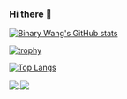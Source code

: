 ### Hi there 👋
[![Binary Wang's GitHub stats](https://github-readme-stats.vercel.app/api?username=binarywang&show_icons=true&count_private=true&&hide=prs)](http://binarywang.com)

[![trophy](https://github-profile-trophy.vercel.app/?username=binarywang&column=8)](http://binarywang.com)

[![Top Langs](https://github-readme-stats.vercel.app/api/top-langs/?username=binarywang&layout=compact)](http://binarywang.com)

<a href="https://github.com/Wechat-Group/WxJava">
  <img align="center" src="https://github-readme-stats.vercel.app/api/pin/?username=Wechat-Group&repo=WxJava&theme=solarized-light" />
</a>

<a href="https://github.com/Wechat-Group/WxJava">
  <img align="center" src="https://github-readme-stats.vercel.app/api/pin/?username=Wechat-Group&repo=WxJava&theme=solarized-light" />
</a>
